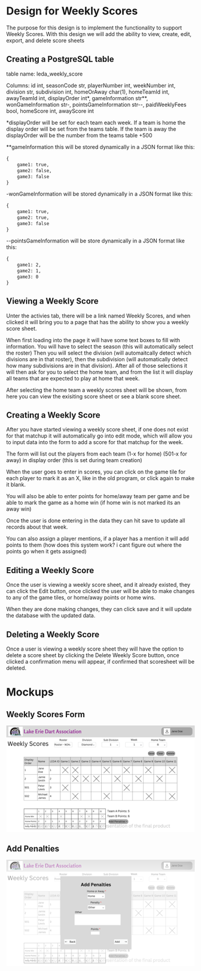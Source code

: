 # Design for Weekly Scores
The purpose for this design is to implement the functionality to support Weekly Scores. With this design we will add the ability to view, create, edit, export, and delete score sheets

## Creating a PostgreSQL table
table name: leda_weekly_score

Columns: id int, seasonCode str, playerNumber int, weekNumber int, division str, subdivision int, homeOrAway char(1), homeTeamId int, awayTeamId int, displayOrder int*, gameInformation str**, wonGameInformation str-, pointsGameInformation str--, paidWeeklyFees bool, homeScore int, awayScore int

*displayOrder will be set for each team each week. If a team is home the display order will be set from the teams table. If the team is away the displayOrder will be the number from the teams table +500

**gameInformation this will be stored dynamically in a JSON format like this:
```
{
    game1: true,
    game2: false,
    game3: false
}
```
-wonGameInformation will be stored dynamically in a JSON format like this:
```
{
    game1: true, 
    game2: true, 
    game3: false
}
```
--pointsGameInformation will be store dynamically in a JSON format like this:
```
{
    game1: 2,
    game2: 1,
    game3: 0
}
```

## Viewing a Weekly Score
Unter the activies tab, there will be a link named Weekly Scores, and when clicked it will bring you to a page that has the ability to show you a weekly score sheet.

When first loading into the page it will have some text boxes to fill with information. You will have to select the season (this will automatically select the roster) Then you will select the division (will automaitcally detect which divisions are in that roster), then the subdivision (will automatically detect how many subdivisions are in that division). After all of those selections it will then ask for you to select the home team, and from the list it will display all teams that are expected to play at home that week.

After selecting the home team a weekly scores sheet will be shown, from here you can view the exisiting score sheet or see a blank score sheet.

## Creating a Weekly Score
After you have started viewing a weekly score sheet, if one does not exist for that matchup it will automatically go into edit mode, which will allow you to input data into the form to add a score for that matchup for the week. 

The form will list out the players from each team (1-x for home) (501-x for away) in display order (this is set during team creation)



When the user goes to enter in scores, you can click on the game tile for each player to mark it as an X, like in the old program, or click again to make it blank.

You will also be able to enter points for home/away team per game and be able to mark the game as a home win (if home win is not marked its an away win)

Once the user is done entering in the data they can hit save to update all records about that week.

You can also assign a player mentions, if a player has a mention it will add points to them (how does this system work? i cant figure out where the points go when it gets assigned)

## Editing a Weekly Score
Once the user is viewing a weekly score sheet, and it already existed, they can click the Edit button, once clicked the user will be able to make changes to any of the game tiles, or home/away points or home wins. 

When they are done making changes, they can click save and it will update the database with the updated data.

## Deleting a Weekly Score
Once a user is viewing a weekly score sheet they will have the option to delete a score sheet by clicking the Delete Weekly Score button, once clicked a confirmation menu will appear, if confirmed that scoresheet will be deleted.


# Mockups
## Weekly Scores Form
![image](../../Mockups/Activities/leda_weekly_scores.png)
## Add Penalties
![image](../../Mockups/Activities/leda_weekly_scores_add_penalties.png)
